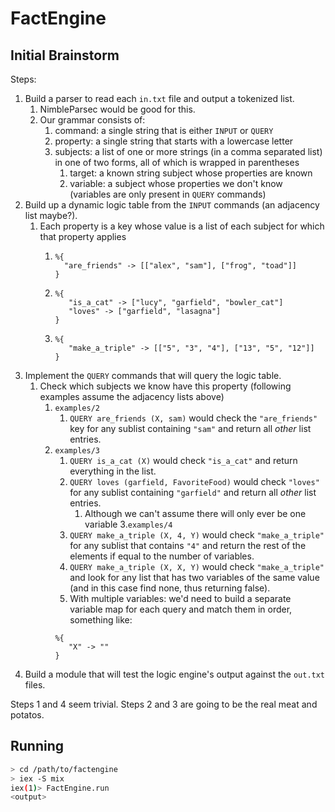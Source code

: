# FactEngine

## Initial Brainstorm

Steps:
1. Build a parser to read each `in.txt` file and output a tokenized list.
   1. NimbleParsec would be good for this.
   2. Our grammar consists of:
      1. command: a single string that is either `INPUT` or `QUERY`
      2. property: a single string that starts with a lowercase letter
      3. subjects: a list of one or more strings (in a comma separated list) in one of two forms, all of which is wrapped in parentheses
         1. target: a known string subject whose properties are known
         2. variable: a subject whose properties we don't know (variables are only present in `QUERY` commands)
2. Build up a dynamic logic table from the `INPUT` commands (an adjacency list maybe?).
   1. Each property is a key whose value is a list of each subject for which that property applies
      1. ```
         %{
           "are_friends" -> [["alex", "sam"], ["frog", "toad"]]
         }
         ```
      2. ```
         %{
            "is_a_cat" -> ["lucy", "garfield", "bowler_cat"]
            "loves" -> ["garfield", "lasagna"]
         }
         ```
      3. ```
         %{
            "make_a_triple" -> [["5", "3", "4"], ["13", "5", "12"]]
         }
         ```
3. Implement the `QUERY` commands that will query the logic table.
   1. Check which subjects we know have this property (following examples assume the adjacency lists above)
      1. `examples/2`
         1. `QUERY are_friends (X, sam)` would check the `"are_friends"` key for any sublist containing `"sam"` and return all *other* list entries.
      2. `examples/3`
         1. `QUERY is_a_cat (X)` would check `"is_a_cat"` and return everything in the list. 
         2. `QUERY loves (garfield, FavoriteFood)` would check `"loves"` for any sublist containing `"garfield"` and return all *other* list entries.
            1. Although we can't assume there will only ever be one variable
      3.`examples/4`
         1. `QUERY make_a_triple (X, 4, Y)` would check `"make_a_triple"` for any sublist that contains `"4"` and return the rest of the elements if equal to the number of variables.
         2. `QUERY make_a_triple (X, X, Y)` would check `"make_a_triple"` and look for any list that has two variables of the same value (and in this case find none, thus returning false).
         3. With multiple variables: we'd need to build a separate variable map for each query and match them in order, something like: 
         ```$$
         %{
            "X" -> ""
         }
         ```
4. Build a module that will test the logic engine's output against the `out.txt` files.

Steps 1 and 4 seem trivial. Steps 2 and 3 are going to be the real meat and potatos.

## Running

```zsh
> cd /path/to/factengine
> iex -S mix
iex(1)> FactEngine.run
<output>
```
